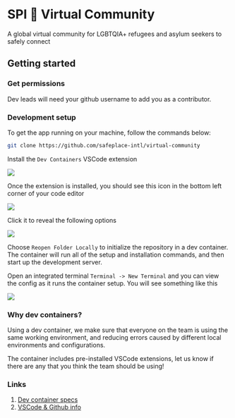 # SPI 🌈 Virtual Community

A global virtual community for LGBTQIA+ refugees and asylum seekers to safely connect

## Getting started

### Get permissions

Dev leads will need your github username to add you as a contributor.

### Development setup

To get the app running on your machine, follow the commands below:

```bash
git clone https://github.com/safeplace-intl/virtual-community
```

Install the `Dev Containers` VSCode extension

<img src="https://res.cloudinary.com/eleni/image/upload/v1680124298/dev-container-2_ctewiq.png">

Once the extension is installed, you should see this icon in the bottom left corner of your code editor

<img src="https://res.cloudinary.com/eleni/image/upload/v1680124126/dev-container-1_cefm7p.png">

Click it to reveal the following options

<img src="https://res.cloudinary.com/eleni/image/upload/v1680124472/dev-container-3_idbatq.png">

Choose `Reopen Folder Locally` to initialize the repository in a dev container. The container will run all of the setup and installation commands, and then start up the development server.

Open an integrated terminal `Terminal -> New Terminal` and you can view the config as it runs the container setup. You will see something like this

<img src="https://res.cloudinary.com/eleni/image/upload/v1680124651/dev-container-4_blhzgz.png">

### Why dev containers?

Using a dev container, we make sure that everyone on the team is using the same working environment, and reducing errors caused by different local environments and configurations.

The container includes pre-installed VSCode extensions, let us know if there are any that you think the team should be using!

### Links

1. [Dev container specs](https://containers.dev/)
2. [VSCode & Github info](https://code.visualstudio.com/docs/devcontainers/containers#_opening-a-terminal)

